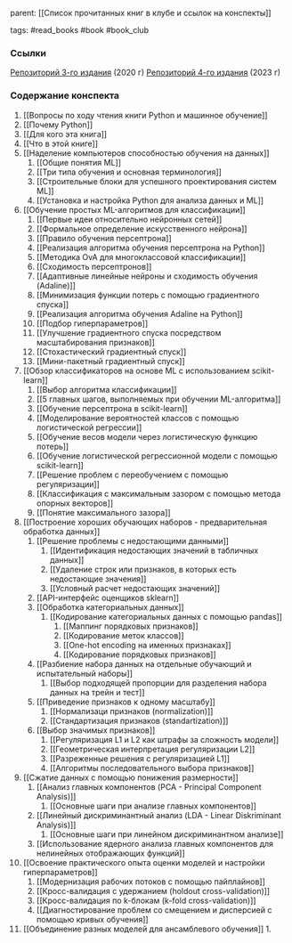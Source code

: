 parent: [[Список прочитанных книг в клубе и ссылок на конспекты]]

tags: #read_books #book #book_club 

### Ссылки

[Репозиторий 3-го издания](https://github.com/rasbt/python-machine-learning-book-3rd-edition) (2020 г)
[Репозиторий 4-го издания](https://github.com/rasbt/machine-learning-book) (2023 г)
### Содержание конспекта

1. [[Вопросы по ходу чтения книги Python и машинное обучение]]
2. [[Почему Python]]
3. [[Для кого эта книга]]
4. [[Что в этой книге]]
5. [[Наделение компьютеров способностью обучения на данных]]
	1. [[Общие понятия ML]]
	2. [[Три типа обучения и основная терминология]]
	3. [[Строительные блоки для успешного проектирования систем ML]]
	4. [[Установка и настройка Python для анализа данных и ML]]
6. [[Обучение простых ML-алгоритмов для классификации]]
	1. [[Первые идеи относительно нейронных сетей]]
	2. [[Формальное определение искусственного нейрона]]
	3. [[Правило обучения персептрона]]
	4. [[Реализация алгоритма обучения персептрона на Python]]
	5. [[Методика OvA для многоклассовой классификации]]
	6. [[Сходимость персептронов]]
	7. [[Адаптивные линейные нейроны и сходимость обучения (Adaline)]]
	8. [[Минимизация функции потерь с помощью градиентного спуска]]
	9. [[Реализация алгоритма обучения Adaline на Python]]
	10. [[Подбор гиперпараметров]]
	11. [[Улучшение градиентного спуска посредством масштабирования признаков]]
	12. [[Стохастический градиентный спуск]]
	13. [[Мини-пакетный градиентный спуск]]
7. [[Обзор классификаторов на основе ML с использованием scikit-learn]]
	1. [[Выбор алгоритма классификации]]
	2. [[5 главных шагов,  выполняемых при обучении ML-алгоритма]]
	3. [[Обучение персептрона в scikit-learn]]
	4. [[Моделирование вероятностей классов с помощью логистической регрессии]]
	5. [[Обучение весов модели через логистическую функцию потерь]]
	6. [[Обучение логистической регрессионной модели с помощью scikit-learn]]
	7. [[Решение проблем с переобучением с помощью регуляризации]]
	8. [[Классификация с максимальным зазором с помощью метода опорных векторов]]
	9. [[Понятие максимального зазора]]
8. [[Построение хороших обучающих наборов - предварительная обработка данных]]
	1. [[Решение проблемы с недостающими данными]]
		1. [[Идентификация недостающих значений в табличных данных]]
		2. [[Удаление строк или признаков, в которых есть недостающие значения]]
		3. [[Условный расчет недостающих значений]]
	2. [[API-интерфейс оценщиков sklearn]]
	3. [[Обработка категориальных данных]]
		1. [[Кодирование категориальных данных с помощью pandas]]
			1. [[Маппинг порядковых признаков]]
			2. [[Кодирование меток классов]]
			3. [[One-hot encoding на именных признаках]]
			4. [[Кодирование порядковых признаков]]
	4. [[Разбиение набора данных на отдельные обучающий и испытательный наборы]]
		1. [[Выбор подходящей пропорции для разделения набора данных на трейн и тест]]
	5. [[Приведение признаков к одному масштабу]]
		1. [[Нормализаци признаков (normalization)]]
		2. [[Стандартизация признаков (standartization)]]
	6. [[Выбор значимых признаков]]
		1. [[Регуляризация L1 и L2 как штрафы за сложность модели]]
		2. [[Геометрическая интерпретация регуляризации L2]]
		3. [[Разреженные решения с регуляризацией L1]]
		4. [[Алгоритмы последовательного выбора признаков]]
9. [[Сжатие данных с помощью понижения размерности]]
	1. [[Анализ главных компонентов (PCA - Principal Component Analysis)]]
		1. [[Основные шаги при анализе главных компонентов]]
	2. [[Линейный дискриминантный анализ (LDA - Linear Diskriminant Analysis)]]
		1. [[Основные шаги при линейном дискриминантном анализе]] 
	3. [[Использование ядерноrо анализа rлавных компонентов для нелинейных отображающих функций]]
10. [[Освоение практического опыта оценки моделей и настройки гиперпараметров]]
	1. [[Модернизация рабочих потоков с помощью пайплайнов]]
	2. [[Кросс-валидация с удержанием (holdout cross-validation)]]
	3. [[Кросс-валидация по k-блокам (k-fold cross-validation)]]
	4. [[Диагностирование проблем со смещением и дисперсией с помощью кривых обучения]]
11. [[Объединение разных моделей для ансамблевого обучения]] 
	1. 